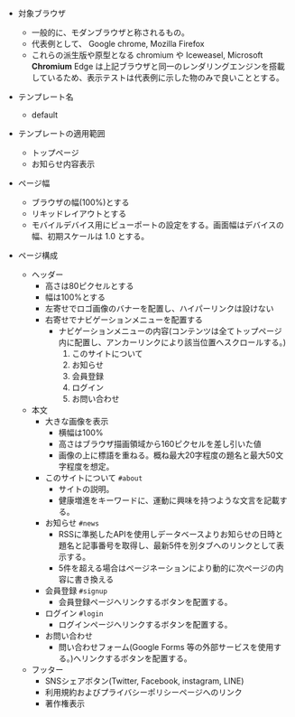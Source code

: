 - 対象ブラウザ
    - 一般的に、モダンブラウザと称されるもの。
    - 代表例として、 Google chrome, Mozilla Firefox
    - これらの派生版や原型となる chromium や Iceweasel, Microsoft **Chromium** Edge は上記ブラウザと同一のレンダリングエンジンを搭載しているため、表示テストは代表例に示した物のみで良いこととする。

- テンプレート名
    - default

- テンプレートの適用範囲
    - トップページ
    - お知らせ内容表示

- ページ幅
    - ブラウザの幅(100%)とする
    - リキッドレイアウトとする
    - モバイルデバイス用にビューポートの設定をする。画面幅はデバイスの幅、初期スケールは 1.0 とする。

- ページ構成
    - ヘッダー
        - 高さは80ピクセルとする
        - 幅は100%とする
        - 左寄せでロゴ画像のバナーを配置し、ハイパーリンクは設けない
        - 右寄せでナビゲーションメニューを配置する
            - ナビゲーションメニューの内容(コンテンツは全てトップページ内に配置し、アンカーリンクにより該当位置へスクロールする。)
                1. このサイトについて
                2. お知らせ
                3. 会員登録
                4. ログイン
                5. お問い合わせ
    - 本文
        - 大きな画像を表示
            - 横幅は100%
            - 高さはブラウザ描画領域から160ピクセルを差し引いた値
            - 画像の上に標語を重ねる。概ね最大20字程度の題名と最大50文字程度を想定。
        - このサイトについて `#about`
            - サイトの説明。
            - 健康増進をキーワードに、運動に興味を持つような文言を記載する。
        - お知らせ `#news`
            - RSSに準拠したAPIを使用しデータベースよりお知らせの日時と題名と記事番号を取得し、最新5件を別タブへのリンクとして表示する。
            - 5件を超える場合はページネーションにより動的に次ページの内容に書き換える
        - 会員登録 `#signup`
            - 会員登録ページへリンクするボタンを配置する。
        - ログイン `#login`
            - ログインページへリンクするボタンを配置する。
        - お問い合わせ
            - 問い合わせフォーム(Google Forms 等の外部サービスを使用する。)へリンクするボタンを配置する。
    - フッター
        - SNSシェアボタン(Twitter, Facebook, instagram, LINE)
        - 利用規約およびプライバシーポリシーページへのリンク
        - 著作権表示